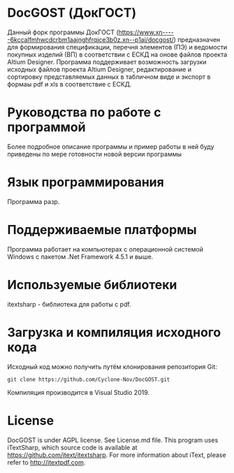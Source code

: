 # DocGOST (ДокГОСТ)
Данный форк программы ДокГОСТ (https://www.xn-----6kccalfmhwcdcrbm1aajnghfrqjce3b0z.xn--p1ai/docgost/) предназначен для формирования спецификации, перечня элементов (ПЭ) и ведомости покупных изделий (ВП) в соответствии с ЕСКД на онове файлов проекта Altium Designer. Программа поддерживает возможность загрузки исходных файлов проекта Altium Designer, редактирование и сортировку представляемых данных в табличном виде и экспорт в формаы pdf и xls в соответствие с ЕСКД.

# Руководства по работе с программой
Более подробное описание программы и пример работы в ней буду приведены по мере готовности новой версии программы

# Язык программирования
Программа разр.

# Поддерживаемые платформы
Программа работает на компьютерах с операционной системой Windows с пакетом .Net Framework 4.5.1 и выше.

# Используемые библиотеки
itextsharp - библиотека для работы с pdf.

# Загрузка и компиляция исходного кода
Исходный код можно получить путём клонирования репозитория Git:
```
git clone https://github.com/Cyclone-Nov/DocGOST.git
```
Компиляция производится в Visual Studio 2019.

# License
DocGOST is under AGPL license. See License.md file. This program uses iTextSharp, which source code is available at https://github.com/itext/itextsharp. 
For more information about iText, please refer to http://itextpdf.com.
